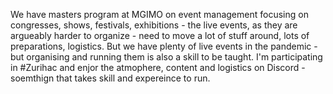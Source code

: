 We have masters program at MGIMO on event management focusing on congresses, shows, festivals, exhibitions - the live events, 
as they are argueably harder to organize - need to move a lot of stuff around, lots of preparations, logistics.
But we have plenty of live events in the pandemic - but organising and running them is also a skill to be taught.
I'm participating in #Zurihac and enjor the atmophere, content and logistics on Discord - soemthign that takes skill 
and expereince to run. 
